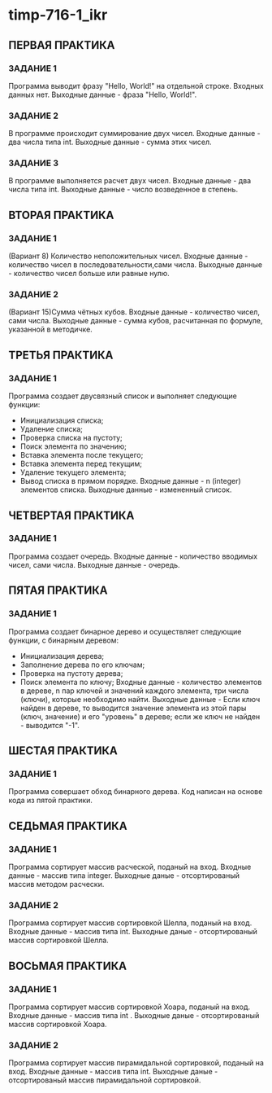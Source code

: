 # timp-716-1_ikr
## ПЕРВАЯ ПРАКТИКА
### ЗАДАНИЕ 1

Программа выводит фразу "Hello, World!" на отдельной строке.
Входных данных нет.
Выходные данные - фраза "Hello, World!".

### ЗАДАНИЕ 2
В программе происходит суммирование двух чисел.
Входные данные - два числа типа int.
Выходные данные -  сумма этих чисел.

### ЗАДАНИЕ 3

В программе выполняется расчет двух чисел.
Входные данные - два числа типа int.
Выходные данные - число возведенное в степень.

## ВТОРАЯ ПРАКТИКА
### ЗАДАНИЕ 1

(Вариант 8) Количество неположительных чисел.
Входные данные - количество чисел в последовательности,сами числа.
Выходные данные - количество чисел больше или равные нулю.

### ЗАДАНИЕ 2

(Вариант 15)Сумма чётных кубов.
Входные данные - количество чисел, сами числа.
Выходные данные - сумма кубов, расчитанная по формуле, указанной в методичке.


## ТРЕТЬЯ ПРАКТИКА
### ЗАДАНИЕ 1
Программа создает двусвязный список и выполняет следующие функции:
- Инициализация списка;
- Удаление списка;
- Проверка списка на пустоту;
- Поиск элемента по значению;
- Вставка элемента после текущего;
- Вставка элемента перед текущим;
- Удаление текущего элемента;
- Вывод списка в прямом порядке.
Входные данные - n (integer) элементов списка.
Выходные данные - измененный список.

## ЧЕТВЕРТАЯ ПРАКТИКА
### ЗАДАНИЕ 1
Программа создает очередь.
Входные данные - количество вводимых чисел, сами числа.
Выходные данные - очередь.


## ПЯТАЯ ПРАКТИКА
### ЗАДАНИЕ 1
Программа создает бинарное дерево и осуществляет следующие функции, с бинарным деревом:
- Инициализация дерева;
- Заполнение дерева по его ключам;
- Проверка на пустоту дерева;
- Поиск элемента по ключу; 
Входные данные - количество элементов в дереве, n пар ключей и значений каждого элемента, три числа (ключи), которые необходимо найти. 
Выходные данные - Если ключ найден в дереве, то выводится значение элемента из этой пары (ключ, значение) и его "уровень" в дереве; если же ключ не найден - выводится "-1".



## ШЕСТАЯ ПРАКТИКА
### ЗАДАНИЕ 1
Программа совершает обход бинарного дерева. Код написан на основе кода из пятой практики.



## СЕДЬМАЯ ПРАКТИКА
### ЗАДАНИЕ 1
Программа сортирует массив расческой, поданый на вход. 
Входные данные - массив типа integer. 
Выходные даные - отсортированый массив методом расчески.


### ЗАДАНИЕ 2
Программа сортирует массив сортировкой Шелла, поданый на вход. 
Входные данные - массив типа int. 
Выходные даные - отсортированый массив сортировкой Шелла.


## ВОСЬМАЯ ПРАКТИКА
### ЗАДАНИЕ 1
Программа сортирует массив сортировкой Хоара, поданый на вход. 
Входные данные - массив типа int . 
Выходные даные - отсортированый массив сортировкой Хоара.

### ЗАДАНИЕ 2
Программа сортирует массив пирамидальной сортировкой, поданый на вход. 
Входные данные - массив типа int. 
Выходные даные - отсортированый массив пирамидальной сортировкой.


